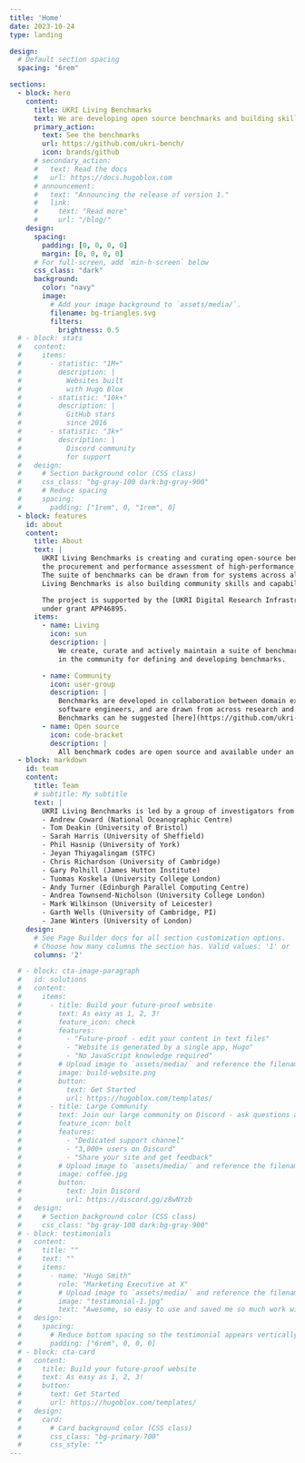 ```yaml
---
title: 'Home'
date: 2023-10-24
type: landing

design:
  # Default section spacing
  spacing: "6rem"

sections:
  - block: hero
    content:
      title: UKRI Living Benchmarks
      text: We are developing open source benchmarks and building skills to support the procurement of future supercomputers
      primary_action:
        text: See the benchmarks
        url: https://github.com/ukri-bench/
        icon: brands/github
      # secondary_action:
      #   text: Read the docs
      #   url: https://docs.hugoblox.com
      # announcement:
      #   text: "Announcing the release of version 1."
      #   link:
      #     text: "Read more"
      #     url: "/blog/"
    design:
      spacing:
        padding: [0, 0, 0, 0]
        margin: [0, 0, 0, 0]
      # For full-screen, add `min-h-screen` below
      css_class: "dark"
      background:
        color: "navy"
        image:
          # Add your image background to `assets/media/`.
          filename: bg-triangles.svg
          filters:
            brightness: 0.5
  # - block: stats
  #   content:
  #     items:
  #       - statistic: "1M+"
  #         description: |
  #           Websites built
  #           with Hugo Blox
  #       - statistic: "10k+"
  #         description: |
  #           GitHub stars
  #           since 2016
  #       - statistic: "3k+"
  #         description: |
  #           Discord community
  #           for support
  #   design:
  #     # Section background color (CSS class)
  #     css_class: "bg-gray-100 dark:bg-gray-900"
  #     # Reduce spacing
  #     spacing:
  #       padding: ["1rem", 0, "1rem", 0]
  - block: features
    id: about
    content:
      title: About
      text: |
        UKRI Living Benchmarks is creating and curating open-source benchmarks that support
        the procurement and performance assessment of high-performance computing systems.
        The suite of benchmarks can be drawn from for systems across all performance tiers.
        Living Benchmarks is also building community skills and capabilities that support benchmarking.

        The project is supported by the [UKRI Digital Research Infrastructure Programme](https://www.ukri.org/what-we-do/creating-world-class-research-and-innovation-infrastructure/digital-research-infrastructure/)
        under grant APP46895.
      items:
        - name: Living
          icon: sun
          description: |
            We create, curate and actively maintain a suite of benchmarks, and are building skills
            in the community for defining and developing benchmarks.

        - name: Community
          icon: user-group
          description: |
            Benchmarks are developed in collaboration between domain experts and research
            software engineers, and are drawn from across research and innovation fields.
            Benchmarks can he suggested [here](https://github.com/ukri-bench/ukri-bench).
        - name: Open source
          icon: code-bracket
          description: |
            All benchmark codes are open source and available under an Open Source Initiative approved license.
  - block: markdown
    id: team
    content:
      title: Team
      # subtitle: My subtitle
      text: |
        UKRI Living Benchmarks is led by a group of investigators from across a range of research disciplines.
        - Andrew Coward (National Oceanographic Centre)
        - Tom Deakin (University of Bristol)
        - Sarah Harris (University of Sheffield)
        - Phil Hasnip (University of York)
        - Jeyan Thiyagalingam (STFC)
        - Chris Richardson (University of Cambridge)
        - Gary Polhill (James Hutton Institute)
        - Tuomas Koskela (University College London)
        - Andy Turner (Edinburgh Parallel Computing Centre)
        - Andrea Townsend-Nicholson (University College London)
        - Mark Wilkinson (University of Leicester)
        - Garth Wells (University of Cambridge, PI)
        - Jane Winters (University of London)
    design:
      # See Page Builder docs for all section customization options.
      # Choose how many columns the section has. Valid values: '1' or '2'.
      columns: '2'

  # - block: cta-image-paragraph
  #   id: solutions
  #   content:
  #     items:
  #       - title: Build your future-proof website
  #         text: As easy as 1, 2, 3!
  #         feature_icon: check
  #         features:
  #           - "Future-proof - edit your content in text files"
  #           - "Website is generated by a single app, Hugo"
  #           - "No JavaScript knowledge required"
  #         # Upload image to `assets/media/` and reference the filename here
  #         image: build-website.png
  #         button:
  #           text: Get Started
  #           url: https://hugoblox.com/templates/
  #       - title: Large Community
  #         text: Join our large community on Discord - ask questions and get live responses
  #         feature_icon: bolt
  #         features:
  #           - "Dedicated support channel"
  #           - "3,000+ users on Discord"
  #           - "Share your site and get feedback"
  #         # Upload image to `assets/media/` and reference the filename here
  #         image: coffee.jpg
  #         button:
  #           text: Join Discord
  #           url: https://discord.gg/z8wNYzb
  #   design:
  #     # Section background color (CSS class)
  #     css_class: "bg-gray-100 dark:bg-gray-900"
  # - block: testimonials
  #   content:
  #     title: ""
  #     text: ""
  #     items:
  #       - name: "Hugo Smith"
  #         role: "Marketing Executive at X"
  #         # Upload image to `assets/media/` and reference the filename here
  #         image: "testimonial-1.jpg"
  #         text: "Awesome, so easy to use and saved me so much work with the swappable pre-designed sections!"
  #   design:
  #     spacing:
  #       # Reduce bottom spacing so the testimonial appears vertically centered between sections
  #       padding: ["6rem", 0, 0, 0]
  # - block: cta-card
  #   content:
  #     title: Build your future-proof website
  #     text: As easy as 1, 2, 3!
  #     button:
  #       text: Get Started
  #       url: https://hugoblox.com/templates/
  #   design:
  #     card:
  #       # Card background color (CSS class)
  #       css_class: "bg-primary-700"
  #       css_style: ""
---
```

